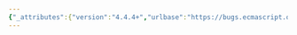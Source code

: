 ```yaml
---
{"_attributes":{"version":"4.4.4+","urlbase":"https://bugs.ecmascript.org/","maintainer":"dherman@mozilla.com"},"bug":{"bug_id":1504,"creation_ts":"2013-05-16 15:39:00 -0700","short_desc":"13.5: \"Calll\"","delta_ts":"2013-07-15 17:04:17 -0700","product":"Draft for 6th Edition","component":"editorial issue","version":"Rev 15: May 14, 2013 Draft","rep_platform":"All","op_sys":"All","bug_status":"RESOLVED","resolution":"FIXED","priority":"Normal","bug_severity":"minor","everconfirmed":true,"reporter":{"uid":"jmdyck","name":"Michael Dyck"},"assigned_to":{"uid":"allen","name":"Allen Wirfs-Brock"},"long_desc":[{"commentid":4046,"comment_count":0,"who":{"uid":"jmdyck","name":"Michael Dyck"},"bug_when":"2013-05-16 15:39:27 -0700","thetext":"In 13.5 \"Class Definitions\",\nunder \"Runtime Semantics: ClassDefinitionEvaluation\",\nstep 11.a says:\n    Calll the InitialiseBinding concrete method ...\n\nChange \"Calll\" to \"Call\"."},{"commentid":4212,"comment_count":1,"who":{"uid":"allen","name":"Allen Wirfs-Brock"},"bug_when":"2013-06-17 15:47:12 -0700","thetext":"fixed in rev 16 editor's draft"},{"commentid":4497,"comment_count":2,"who":{"uid":"allen","name":"Allen Wirfs-Brock"},"bug_when":"2013-07-15 17:04:17 -0700","thetext":"fixed in rev16 draft.  July 15, 2013"}]}}
---
```

